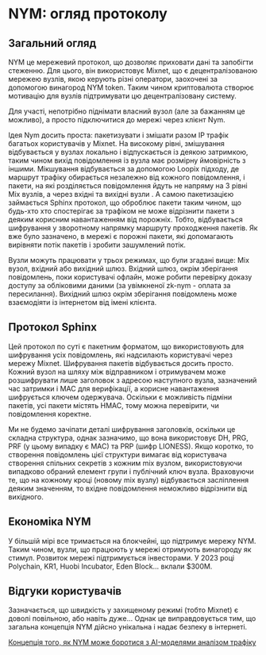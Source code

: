 # NYM: огляд протоколу

## Загальний огляд
NYM це мережевий протокол, що дозволяє приховати дані та запобігти стеженню. Для цього, він використовує Mixnet, що є децентралізованою мережею вузлів, якою керують різні оператори, заохочені за допомогою винагород NYM token. Таким чином криптовалюта створює мотивацію для вузлів підтримувати цю децентралізовану систему. 

Для участі, непотрібно піднімати власний вузол (але за бажанням це можливо), а просто підключитися до мережі через клієнт Nym.

Ідея Nym досить проста: пакетизувати і змішати разом IP трафік багатьох користувачів у Mixnet. На високому рівні, змішування відбувається у вузлах локально і відпускається із деякою затримкою, таким чином вихід повідомлення із вузла має розмірну ймовірність з іншими. Мікшування відбувається за допомогою Loopix підходу, де маршрут трафіку обирається незалежно від кожного повідомлення, і пакети, на які розділяється повідомлення йдуть не напряму на 3 рівні Mix вузлів, а через вхідні та вихідні вузли . А самою пакетизацією займається Sphinx протокол, що оброблює пакети таким чином, що будь-хто хто спостерігає за трафіком не може відрізнити пакети з деяким корисним навантаженням від порожніх. Тобто, відбувається шифрування у зворотному напрямку маршруту проходження пакетів. Як вже було зазначено, в мережі є порожні пакети, які допомагають вирівняти потік пакетів і зробити зашумлений потік. 

Вузли можуть працювати у трьох режимах, що були згадані вище: Mix вузол, вхідний або вихідний шлюз. Вхідний шлюз, окрім зберігання повідомлень, поки користувачі офлайн, може робити перевірку доказу доступу за обліковими даними (за увімкненої zk-nym - оплата за пересилання). Вихідний шлюз окрім зберігання повідомлень може взаємодіяти із інтернетом від імені клієнта.  

## Протокол Sphinx

Цей протокол по суті є пакетним форматом, що використовують для шифрування усіх повідомлень, які надсилають користувачі через мережу Mixnet. Шифрування пакетів відбувається досить просто. Кожний вузол на шляху між відправником і отримувачем може розшифрувати лише заголовок з адресою наступного вузла, зазначений час затримки і MAC для верифікації, а корисне навантаження шифрується ключем одержувача. Оскільки є можливість підміни пакетів, усі пакети містять HMAC, тому можна перевірити, чи повідомлення коректне.

Ми не будемо зачіпати деталі шифрування заголовків, оскільки це складна структура, однак зазначимо, що вона використовує DH, PRG, PRF (у цьому випадку є MAC) та PRP (шифр LIONESS). Якщо коротко, то створення повідомлень цієї структури вимагає від користувача створення спільних секретів з кожним mix вузлом, використовуючи випадково обраний елемент групи і публічний ключ вузла. Враховуючи те, що на кожному кроці (новому mix вузлу) відбувається засліплення деяким значенням, то вхідне повідомлення неможливо відрізнити від вихідного. 

## Економіка NYM

У більшій мірі все тримається на блокчейні, що підтримує мережу NYM. Таким чином, вузли, що працюють у мережі отримують винагороду як стимул. Розвиток мережі підтримується інвесторами. У 2023 році Polychain, KR1, Huobi Incubator, Eden Block... вклали $300М.

## Відгуки користувачів

Зазначається, що швидкість у захищеному режимі (тобто Mixnet) є доволі повільною, або навіть дуже... Однак це виправдовується тим, що загальна концепція NYM дійсно унікальна і надає безпеку в інтернеті.



[Концепція того, як NYM може боротися з AI-моделями аналізом трафіку](https://www.reddit.com/r/nym/comments/1ipt1gu/aiaugmented_traffic_analysis_resistance_in_nyms/)



